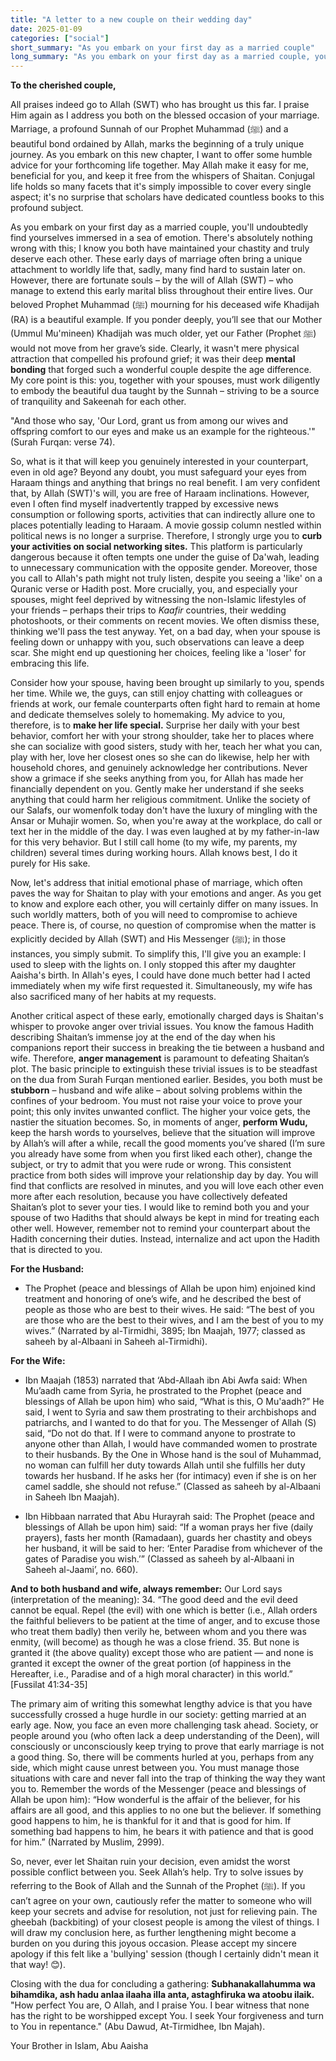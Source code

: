 ```yaml
---
title: "A letter to a new couple on their wedding day"
date: 2025-01-09
categories: ["social"]
short_summary: "As you embark on your first day as a married couple"
long_summary: "As you embark on your first day as a married couple, you'll undoubtedly find yourselves immersed in a sea of emotion. There's absolutely nothing wrong with this; I know you both have maintained your chastity and truly deserve each other"
---
```


**To the cherished couple,**

All praises indeed go to Allah (SWT) who has brought us this far. I praise Him again as I address you both on the blessed occasion of your marriage. Marriage, a profound Sunnah of our Prophet Muhammad (ﷺ) and a beautiful bond ordained by Allah, marks the beginning of a truly unique journey. As you embark on this new chapter, I want to offer some humble advice for your forthcoming life together. May Allah make it easy for me, beneficial for you, and keep it free from the whispers of Shaitan. Conjugal life holds so many facets that it's simply impossible to cover every single aspect; it's no surprise that scholars have dedicated countless books to this profound subject.

As you embark on your first day as a married couple, you'll undoubtedly find yourselves immersed in a sea of emotion. There's absolutely nothing wrong with this; I know you both have maintained your chastity and truly deserve each other. These early days of marriage often bring a unique attachment to worldly life that, sadly, many find hard to sustain later on. However, there are fortunate souls – by the will of Allah (SWT) – who manage to extend this early marital bliss throughout their entire lives. Our beloved Prophet Muhammad (ﷺ) mourning for his deceased wife Khadijah (RA) is a beautiful example. If you ponder deeply, you’ll see that our Mother (Ummul Mu'mineen) Khadijah was much older, yet our Father (Prophet ﷺ) would not move from her grave’s side. Clearly, it wasn't mere physical attraction that compelled his profound grief; it was their deep **mental bonding** that forged such a wonderful couple despite the age difference. My core point is this: you, together with your spouses, must work diligently to embody the beautiful dua taught by the Sunnah – striving to be a source of tranquility and Sakeenah for each other.

"And those who say, 'Our Lord, grant us from among our wives and offspring comfort to our eyes and make us an example for the righteous.'" (Surah Furqan: verse 74).

So, what is it that will keep you genuinely interested in your counterpart, even in old age? Beyond any doubt, you must safeguard your eyes from Haraam things and anything that brings no real benefit. I am very confident that, by Allah (SWT)'s will, you are free of Haraam inclinations. However, even I often find myself inadvertently trapped by excessive news consumption or following sports, activities that can indirectly allure one to places potentially leading to Haraam. A movie gossip column nestled within political news is no longer a surprise. Therefore, I strongly urge you to **curb your activities on social networking sites.** This platform is particularly dangerous because it often tempts one under the guise of Da'wah, leading to unnecessary communication with the opposite gender. Moreover, those you call to Allah's path might not truly listen, despite you seeing a 'like' on a Quranic verse or Hadith post. More crucially, you, and especially your spouses, might feel deprived by witnessing the non-Islamic lifestyles of your friends – perhaps their trips to *Kaafir* countries, their wedding photoshoots, or their comments on recent movies. We often dismiss these, thinking we'll pass the test anyway. Yet, on a bad day, when your spouse is feeling down or unhappy with you, such observations can leave a deep scar. She might end up questioning her choices, feeling like a 'loser' for embracing this life.

Consider how your spouse, having been brought up similarly to you, spends her time. While we, the guys, can still enjoy chatting with colleagues or friends at work, our female counterparts often fight hard to remain at home and dedicate themselves solely to homemaking. My advice to you, therefore, is to **make her life special.** Surprise her daily with your best behavior, comfort her with your strong shoulder, take her to places where she can socialize with good sisters, study with her, teach her what you can, play with her, love her closest ones so she can do likewise, help her with household chores, and genuinely acknowledge her contributions. Never show a grimace if she seeks anything from you, for Allah has made her financially dependent on you. Gently make her understand if she seeks anything that could harm her religious commitment. Unlike the society of our Salafs, our womenfolk today don't have the luxury of mingling with the Ansar or Muhajir women. So, when you're away at the workplace, do call or text her in the middle of the day. I was even laughed at by my father-in-law for this very behavior. But I still call home (to my wife, my parents, my children) several times during working hours. Allah knows best, I do it purely for His sake.

Now, let's address that initial emotional phase of marriage, which often paves the way for Shaitan to play with your emotions and anger. As you get to know and explore each other, you will certainly differ on many issues. In such worldly matters, both of you will need to compromise to achieve peace. There is, of course, no question of compromise when the matter is explicitly decided by Allah (SWT) and His Messenger (ﷺ); in those instances, you simply submit. To simplify this, I'll give you an example: I used to sleep with the lights on. I only stopped this after my daughter Aaisha's birth. In Allah's eyes, I could have done much better had I acted immediately when my wife first requested it. Simultaneously, my wife has also sacrificed many of her habits at my requests.

Another critical aspect of these early, emotionally charged days is Shaitan's whisper to provoke anger over trivial issues. You know the famous Hadith describing Shaitan’s immense joy at the end of the day when his companions report their success in breaking the tie between a husband and wife. Therefore, **anger management** is paramount to defeating Shaitan’s plot. The basic principle to extinguish these trivial issues is to be steadfast on the dua from Surah Furqan mentioned earlier. Besides, you both must be **stubborn** – husband and wife alike – about solving problems within the confines of your bedroom. You must not raise your voice to prove your point; this only invites unwanted conflict. The higher your voice gets, the nastier the situation becomes. So, in moments of anger, **perform Wudu,** keep the harsh words to yourselves, believe that the situation will improve by Allah’s will after a while, recall the good moments you’ve shared (I’m sure you already have some from when you first liked each other), change the subject, or try to admit that you were rude or wrong. This consistent practice from both sides will improve your relationship day by day. You will find that conflicts are resolved in minutes, and you will love each other even more after each resolution, because you have collectively defeated Shaitan’s plot to sever your ties.
I would like to remind both you and your spouse of two Hadiths that should always be kept in mind for treating each other well. However, remember not to remind your counterpart about the Hadith concerning their duties. Instead, internalize and act upon the Hadith that is directed to you.

**For the Husband:**

- The Prophet (peace and blessings of Allah be upon him) enjoined kind treatment and honoring of one’s wife, and he described the best of people as those who are best to their wives. He said: “The best of you are those who are the best to their wives, and I am the best of you to my wives.” (Narrated by al-Tirmidhi, 3895; Ibn Maajah, 1977; classed as saheeh by al-Albaani in Saheeh al-Tirmidhi).

**For the Wife:**

- Ibn Maajah (1853) narrated that ‘Abd-Allaah ibn Abi Awfa said: When Mu’aadh came from Syria, he prostrated to the Prophet (peace and blessings of Allah be upon him) who said, “What is this, O Mu'aadh?” He said, I went to Syria and saw them prostrating to their archbishops and patriarchs, and I wanted to do that for you. The Messenger of Allah (S) said, “Do not do that. If I were to command anyone to prostrate to anyone other than Allah, I would have commanded women to prostrate to their husbands. By the One in Whose hand is the soul of Muhammad, no woman can fulfill her duty towards Allah until she fulfills her duty towards her husband. If he asks her (for intimacy) even if she is on her camel saddle, she should not refuse.” (Classed as saheeh by al-Albaani in Saheeh Ibn Maajah).

- Ibn Hibbaan narrated that Abu Hurayrah said: The Prophet (peace and blessings of Allah be upon him) said: “If a woman prays her five (daily prayers), fasts her month (Ramadaan), guards her chastity and obeys her husband, it will be said to her: ‘Enter Paradise from whichever of the gates of Paradise you wish.’” (Classed as saheeh by al-Albaani in Saheeh al-Jaami’, no. 660).

**And to both husband and wife, always remember:** Our Lord says (interpretation of the meaning): 34. “The good deed and the evil deed cannot be equal. Repel (the evil) with one which is better (i.e., Allah orders the faithful believers to be patient at the time of anger, and to excuse those who treat them badly) then verily he, between whom and you there was enmity, (will become) as though he was a close friend. 35. But none is granted it (the above quality) except those who are patient — and none is granted it except the owner of the great portion (of happiness in the Hereafter, i.e., Paradise and of a high moral character) in this world.” [Fussilat 41:34-35]

The primary aim of writing this somewhat lengthy advice is that you have successfully crossed a huge hurdle in our society: getting married at an early age. Now, you face an even more challenging task ahead. Society, or people around you (who often lack a deep understanding of the Deen), will consciously or unconsciously keep trying to prove that early marriage is not a good thing. So, there will be comments hurled at you, perhaps from any side, which might cause unrest between you. You must manage those situations with care and never fall into the trap of thinking the way they want you to. Remember the words of the Messenger (peace and blessings of Allah be upon him):
“How wonderful is the affair of the believer, for his affairs are all good, and this applies to no one but the believer. If something good happens to him, he is thankful for it and that is good for him. If something bad happens to him, he bears it with patience and that is good for him.” (Narrated by Muslim, 2999).

So, never, ever let Shaitan ruin your decision, even amidst the worst possible conflict between you. Seek Allah’s help. Try to solve issues by referring to the Book of Allah and the Sunnah of the Prophet (ﷺ). If you can’t agree on your own, cautiously refer the matter to someone who will keep your secrets and advise for resolution, not just for relieving pain. The gheebah (backbiting) of your closest people is among the vilest of things.
I will draw my conclusion here, as further lengthening might become a burden on you during this joyous occasion. Please accept my sincere apology if this felt like a 'bullying' session (though I certainly didn't mean it that way! 😊).

Closing with the dua for concluding a gathering: **Subhanakallahumma wa bihamdika, ash hadu anlaa ilaaha illa anta, astaghfiruka wa atoobu ilaik.** "How perfect You are, O Allah, and I praise You. I bear witness that none has the right to be worshipped except You. I seek Your forgiveness and turn to You in repentance." (Abu Dawud, At-Tirmidhee, Ibn Majah).

Your Brother in Islam, Abu Aaisha

